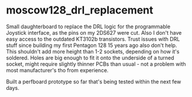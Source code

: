 # moscow128_drl_replacement
Small daughterboard to replace the DRL logic for the programmable Joystick interface, as the pins on my 2DS627 were cut. Also I don't have easy access to the outdated KT3102b transistors. Trust issues with DRL stuff since building my first Pentagon 128 15 years ago also don't help.  
This shouldn't add more height than 1-2 sockets, depending on how it's soldered. Holes are big enough to fit it onto the underside of a turned socket, might require slightly thinner PCBs than usual - not a problem with most manufacturer's tho from experience.

Built a perfboard prototype so far that's being tested within the next few days.
